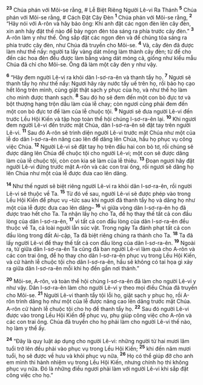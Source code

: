 <sup><b>23</b></sup> Chúa phán với Môi-se rằng, # Lễ Biệt Riêng Người Lê-vi Ra Thánh
<sup><b>5</b></sup> Chúa phán với Môi-se rằng, # Cách Ðặt Cây Ðèn
<sup><b>1</b></sup> Chúa phán với Môi-se rằng, <sup><b>2</b></sup> “Hãy nói với A-rôn và hãy bảo ông: Khi anh đặt các ngọn đèn lên cây đèn, xin anh hãy đặt thế nào để bảy ngọn đèn tỏa sáng ra phía trước cây đèn.” <sup><b>3</b></sup> A-rôn làm y như thế. Ông sắp đặt các ngọn đèn và để chúng tỏa sáng ra phía trước cây đèn, như Chúa đã truyền cho Môi-se. <sup><b>4</b></sup> Vả, cây đèn đã được làm như thế nầy: người ta lấy vàng dát mỏng làm thành cây đèn; từ đế cho đến các hoa đèn đều được làm bằng vàng dát mỏng cả, giống như kiểu mẫu Chúa đã chỉ cho Môi-se. Ông đã làm một cây đèn y như vậy.

<sup><b>6</b></sup> “Hãy đem người Lê-vi ra khỏi dân I-sơ-ra-ên và thanh tẩy họ. <sup><b>7</b></sup> Ngươi sẽ thanh tẩy họ như thế nầy: Ngươi hãy rảy nước tẩy uế trên họ, rồi bảo họ cạo hết lông trên mình, cùng giặt thật sạch y phục của họ, và như thế họ làm cho mình được thanh sạch. <sup><b>8</b></sup> Sau đó họ sẽ đem đến một con bò đực tơ và bột thượng hạng trộn dầu làm của lễ chay; còn ngươi cũng phải đem đến một con bò đực tơ để làm của lễ chuộc tội. <sup><b>9</b></sup> Ngươi sẽ đưa người Lê-vi đến trước Lều Hội Kiến và tập họp toàn thể hội chúng I-sơ-ra-ên lại. <sup><b>10</b></sup> Khi ngươi đem người Lê-vi đến trước mặt Chúa, dân I-sơ-ra-ên sẽ đặt tay trên người Lê-vi. <sup><b>11</b></sup> Sau đó A-rôn sẽ trình diện người Lê-vi trước mặt Chúa như một của lễ do dân I-sơ-ra-ên nâng cao lên để dâng lên Chúa, hầu họ phục vụ công việc Chúa. <sup><b>12</b></sup> Người Lê-vi sẽ đặt tay họ trên đầu hai con bò tơ, rồi chúng sẽ được dâng lên Chúa để chuộc tội cho người Lê-vi; một con sẽ được dâng làm của lễ chuộc tội, còn con kia sẽ làm của lễ thiêu. <sup><b>13</b></sup> Ðoạn ngươi hãy đặt người Lê-vi đứng trước mặt A-rôn và các con trai ông, rồi ngươi sẽ dâng họ lên Chúa như một của lễ được đưa cao lên dâng.

<sup><b>14</b></sup> Như thế ngươi sẽ biệt riêng người Lê-vi ra khỏi dân I-sơ-ra-ên, rồi người Lê-vi sẽ thuộc về Ta. <sup><b>15</b></sup> Từ đó về sau, người Lê-vi sẽ được phép vào trong Lều Hội Kiến để phục vụ –tức sau khi ngươi đã thanh tẩy họ và dâng họ như một của lễ được đưa cao lên dâng– <sup><b>16</b></sup> vì giữa vòng dân I-sơ-ra-ên họ đã được trao hết cho Ta. Ta nhận lấy họ cho Ta, để họ thay thế tất cả con đầu lòng của dân I-sơ-ra-ên, <sup><b>17</b></sup> vì tất cả con đầu lòng của dân I-sơ-ra-ên đều thuộc về Ta, cả loài người lẫn súc vật. Trong ngày Ta đánh phạt tất cả con đầu lòng trong đất Ai-cập, Ta đã biệt riêng chúng ra thánh cho Ta. <sup><b>18</b></sup> Ta đã lấy người Lê-vi để thay thế tất cả con đầu lòng của dân I-sơ-ra-ên. <sup><b>19</b></sup> Ngoài ra, từ giữa dân I-sơ-ra-ên Ta cũng đã ban người Lê-vi làm quà cho A-rôn và các con trai ông, để họ thay cho dân I-sơ-ra-ên phục vụ trong Lều Hội Kiến, và cử hành lễ chuộc tội cho dân I-sơ-ra-ên, hầu sẽ không có tai họa gì xảy ra giữa dân I-sơ-ra-ên mỗi khi họ đến gần nơi thánh.”

<sup><b>20</b></sup> Môi-se, A-rôn, và toàn thể hội chúng I-sơ-ra-ên đã làm cho người Lê-vi y như vậy. Dân I-sơ-ra-ên làm cho người Lê-vi y theo mọi điều Chúa đã truyền cho Môi-se. <sup><b>21</b></sup> Người Lê-vi thanh tẩy tội lỗi họ, giặt sạch y phục họ, rồi A-rôn trình dâng họ như một của lễ được nâng cao lên dâng trước mặt Chúa. A-rôn cử hành lễ chuộc tội cho họ để thanh tẩy họ. <sup><b>22</b></sup> Sau đó người Lê-vi được vào trong Lều Hội Kiến để phục vụ, phụ giúp công việc cho A-rôn và các con trai ông. Chúa đã truyền cho họ phải làm cho người Lê-vi thế nào, họ làm y thể ấy.

<sup><b>24</b></sup> “Ðây là quy luật áp dụng cho người Lê-vi: những người từ hai mươi lăm tuổi trở lên đều phải vào phục vụ trong Lều Hội Kiến; <sup><b>25</b></sup> khi đến năm mươi tuổi, họ sẽ được về hưu và khỏi phục vụ nữa. <sup><b>26</b></sup> Họ có thể giúp đỡ cho anh em mình thi hành nhiệm vụ trong Lều Hội Kiến, nhưng chính họ thì không phục vụ nữa. Ðó là những điều ngươi phải làm với người Lê-vi khi sắp đặt công việc cho họ.”

